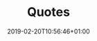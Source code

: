 ---
title: "Quotes"
description: ""
date: 2019-02-20T10:56:46+01:00
draft: false
weight: "4"
logo: "/images/customers/arkwright.png"
hidden: true
quotes:
    -   
        quote: "Ignite Analytics har gjort det enkelt for oss å identifisere innkjøpskategorier passende for fellesavtaler for våre 4300 boligselskaper, gjennomføre strukturerte forespørselsprosesser og følge opp leverandørene etter avtalene er inngått"
        name: "Harris Khan​, Contract Manager, OBOS Forvaltning "
        logo: "/images/customers/obos.png"
        title: "Obos"
    -   
        quote: "Ignite Analytics hjelper oss å strukturere vår transaksjonsdata, slik at vi enkelt kan jobbe faktabasert med innkjøp i og på tvers av våre forretningsenheter og kategorier. I tillegg er nyttig informasjon om både risiko og muligheter enkelt tilgjengelig for våre brukere​"
        name: "Ragnar Furru​, CPO, AF Gruppen"
        logo: "/images/customers/af-gruppen.svg"
        title: "AF Gruppen"
    -   
        quote: "Ignite Analytics gir meg totaloversikt over muligheter og risikoer og hjelper meg i mine strategiske vurderinger. Jeg bruker det også i forberedelser til forhandlinger og til rapportering av status. Det er enkelt å bruke og det kommer stadig nye oppdateringer og funksjoner​"
        name: "Bogna Aadnevik​, CPO, Implenia Norge"
        logo: "/images/customers/Implenia_logo.png"
        title: "Implenia"
---